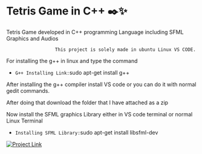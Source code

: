 # Tetris Game in C++ ✒️✨
Tetris Game developed in C++ programming Language including SFML Graphics and Audios

                      This project is solely made in ubuntu Linux VS CODE.

For installing the g++ in linux and type the command

- `G++ Installing Link:`sudo apt-get install g++

After installing the g++ compiler install VS code or you can do it with normal gedit commands.

After doing that download the folder that I have attached as a zip

Now install the SFML graphics Library either in VS code terminal or normal Linux Terminal

- `Installing SFML Library:`sudo apt-get install libsfml-dev




[![Project Link](https://www.herokucdn.com/deploy/button.svg)](https://heroku.com/deploy?template=https://github.com/BeeKingg/Stylish-Text)
